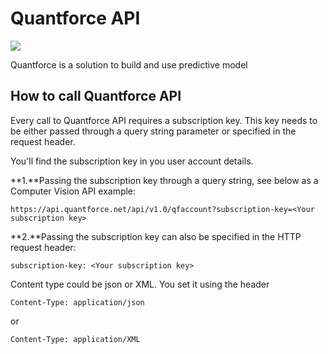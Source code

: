 # Quantforce API

![](http://www.quantforce.net/wp-content/uploads/2016/12/logo.png)

Quantforce is a solution to build and use predictive model

## How to call Quantforce API

Every call to Quantforce API requires a subscription key. This key needs to be either passed through a query string parameter or specified in the request header.

You'll find the subscription key in you user account details.

**1.**Passing the subscription key through a query string, see below as a Computer Vision API example:

`https://api.quantforce.net/api/v1.0/qfaccount?subscription-key=<Your subscription key>`

**2.**Passing the subscription key can also be specified in the HTTP request header:

`subscription-key: <Your subscription key>`

Content type could be json or XML. You set it using the header 

```
Content-Type: application/json
```

or

```
Content-Type: application/XML
```





